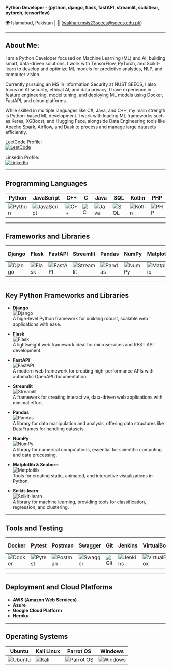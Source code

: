 **Python Developer - (python, django, flask, fastAPI, streamlit, scikitlear, pytorch, tensorflow)**  

🌍 Islamabad, Pakistan | 📧 (wakhan.msis23seecs@seecs.edu.pk)  

---

## About Me:  

I am a Python Developer focused on Machine Learning (ML) and AI, building smart, data-driven solutions. I work with TensorFlow, PyTorch, and Scikit-learn to develop and optimize ML models for predictive analytics, NLP, and computer vision.

Currently pursuing an MS in Information Security at NUST SEECS, I also focus on AI security, ethical AI, and data privacy. I have experience in feature engineering, model tuning, and deploying ML models using Docker, FastAPI, and cloud platforms.

While skilled in multiple languages like C#, Java, and C++, my main strength is Python-based ML development. I work with leading ML frameworks such as Keras, XGBoost, and Hugging Face, alongside Data Engineering tools like Apache Spark, Airflow, and Dask to process and manage large datasets efficiently.

LeetCode Profile:  
[![LeetCode](https://img.shields.io/badge/LeetCode-Profile-blue?style=flat-square&logo=leetcode)](https://leetcode.com/Wasid_Khan/)  

LinkedIn Profile:  
[![LinkedIn](https://img.shields.io/badge/LinkedIn-Profile-blue?style=flat-square&logo=linkedin)](https://www.linkedin.com/in/wasid-khan66/)  

---

## Programming Languages  

| Python                                   | JavaScript                                 | C++                                         | C                                           | Java                                         | SQL                                          | Kotlin                                       | PHP                                          |
|------------------------------------------|-------------------------------------------|---------------------------------------------|---------------------------------------------|---------------------------------------------|---------------------------------------------|---------------------------------------------|---------------------------------------------|
| ![Python](https://img.icons8.com/color/48/000000/python.png) | ![JavaScript](https://img.icons8.com/color/48/000000/javascript.png) | ![C++](https://img.icons8.com/color/48/000000/c-plus-plus-logo.png) | ![C](https://img.icons8.com/color/48/000000/c-programming.png) | ![Java](https://img.icons8.com/color/48/000000/java-coffee-cup-logo.png) | ![SQL](https://img.icons8.com/ios-filled/50/000000/sql.png) | ![Kotlin](https://img.icons8.com/color/48/000000/kotlin.png) | ![PHP](https://img.icons8.com/officel/48/000000/php-logo.png) |  

---

## Frameworks and Libraries  

| Django                                     | Flask                                      | FastAPI                                    | Streamlit                                   | Pandas                                       | NumPy                                        | Matplotlib                                   | Scikit-learn                                 |
|--------------------------------------------|--------------------------------------------|--------------------------------------------|--------------------------------------------|--------------------------------------------|--------------------------------------------|--------------------------------------------|--------------------------------------------|
| ![Django](https://img.icons8.com/color/48/000000/django.png) | ![Flask](https://img.icons8.com/ios-filled/50/000000/flask.png) | ![FastAPI](https://img.icons8.com/color/48/000000/api-settings.png) | ![Streamlit](https://streamlit.io/images/brand/streamlit-logo-primary-colormark-darktext.svg) | ![Pandas](https://img.icons8.com/color/48/000000/pandas.png) | ![NumPy](https://img.icons8.com/color/48/000000/numpy.png) | ![Matplotlib](https://img.icons8.com/color/48/000000/matplotlib.png) | ![Scikit-learn](https://img.icons8.com/color/48/000000/scikit-learn.png) |  

---

## Key Python Frameworks and Libraries  

- **Django**  
  ![Django](https://img.icons8.com/color/48/000000/django.png)  
  A high-level Python framework for building robust, scalable web applications with ease.  

- **Flask**  
  ![Flask](https://img.icons8.com/ios-filled/50/000000/flask.png)  
  A lightweight web framework ideal for microservices and REST API development.  

- **FastAPI**  
  ![FastAPI](https://img.icons8.com/color/48/000000/api-settings.png)  
  A modern web framework for creating high-performance APIs with automatic OpenAPI documentation.  

- **Streamlit**  
  ![Streamlit](https://streamlit.io/images/brand/streamlit-logo-primary-colormark-darktext.svg)  
  A framework for creating interactive, data-driven web applications with minimal effort.  

- **Pandas**  
  ![Pandas](https://img.icons8.com/color/48/000000/pandas.png)  
  A library for data manipulation and analysis, offering data structures like DataFrames for handling datasets.  

- **NumPy**  
  ![NumPy](https://img.icons8.com/color/48/000000/numpy.png)  
  A library for numerical computations, essential for scientific computing and data processing.  

- **Matplotlib & Seaborn**  
  ![Matplotlib](https://img.icons8.com/color/48/000000/matplotlib.png)  
  Tools for creating static, animated, and interactive visualizations in Python.  

- **Scikit-learn**  
  ![Scikit-learn](https://img.icons8.com/color/48/000000/scikit-learn.png)  
  A library for machine learning, providing tools for classification, regression, and clustering.  

---

## Tools and Testing  

| Docker                                   | Pytest                                      | Postman                                   | Swagger                                    | Git                                         | Jenkins                                     | VirtualBox                                  | Azure DevOps                                |
|------------------------------------------|--------------------------------------------|-------------------------------------------|-------------------------------------------|-------------------------------------------|-------------------------------------------|-------------------------------------------|-------------------------------------------|
| ![Docker](https://img.icons8.com/color/48/000000/docker.png) | ![Pytest](https://img.icons8.com/color/48/000000/python.png) | ![Postman](https://img.icons8.com/color/48/000000/postman-api.png) | ![Swagger](https://img.icons8.com/color/48/000000/swagger.png) | ![Git](https://img.icons8.com/color/48/000000/git.png) | ![Jenkins](https://img.icons8.com/color/48/000000/jenkins.png) | ![VirtualBox](https://img.icons8.com/color/48/000000/virtualbox.png) | ![Azure DevOps](https://img.icons8.com/color/48/000000/azure-devops.png) |  

---

## Deployment and Cloud Platforms  

- **AWS (Amazon Web Services)**  
- **Azure**  
- **Google Cloud Platform**  
- **Heroku**  

---  

## Operating Systems  

| Ubuntu                                    | Kali Linux                                 | Parrot OS                                  | Windows                                     |
|-------------------------------------------|--------------------------------------------|--------------------------------------------|--------------------------------------------|
| ![Ubuntu](https://img.icons8.com/color/48/000000/ubuntu.png) | ![Kali](https://img.icons8.com/color/48/000000/kali-linux.png) | ![Parrot OS](https://img.icons8.com/color/48/000000/linux.png) | ![Windows](https://img.icons8.com/color/48/000000/windows-logo.png) |  

